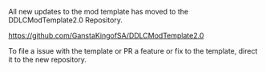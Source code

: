 All new updates to the mod template has moved to the DDLCModTemplate2.0 Repository.

https://github.com/GanstaKingofSA/DDLCModTemplate2.0

To file a issue with the template or PR a feature or fix to the template, direct it to the new repository.
